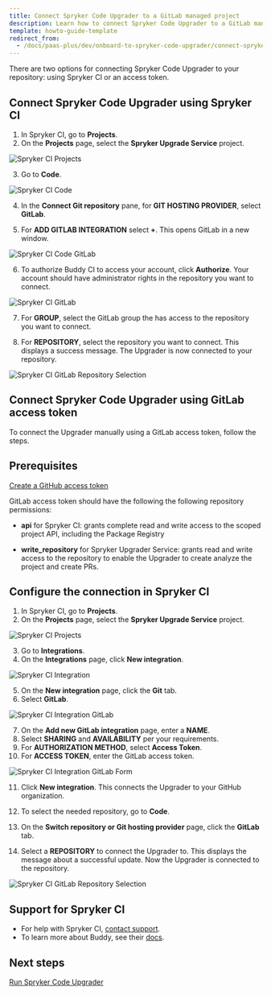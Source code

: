 ```yaml
---
title: Connect Spryker Code Upgrader to a GitLab managed project
description: Learn how to connect Spryker Code Upgrader to a GitLab managed project
template: howto-guide-template
redirect_from:
  - /docs/paas-plus/dev/onboard-to-spryker-code-upgrader/connect-spryker-code-upgrader-to-a-gitlab-managed-project.html
---
```


There are two options for connecting Spryker Code Upgrader to your repository: using Spryker CI or an access token.

## Connect Spryker Code Upgrader using Spryker CI

1. In Spryker CI, go to **Projects**.
2. On the **Projects** page, select the **Spryker Upgrade Service** project.

![Spryker CI Projects](https://spryker.s3.eu-central-1.amazonaws.com/docs/paas%2B/dev/onboard-to-spryker-code-upgrader/connect-spryker-code-upgrader-to-a-gitlab-managed-project.md/spryker_ci_projects.png)

3. Go to **Code**.

![Spryker CI Code](https://spryker.s3.eu-central-1.amazonaws.com/docs/paas%2B/dev/onboard-to-spryker-code-upgrader/connect-spryker-code-upgrader-to-a-gitlab-managed-project.md/spryker_ci_code_page.png)

4. In the **Connect Git repository** pane, for **GIT HOSTING PROVIDER**, select **GitLab**.

5. For **ADD GITLAB INTEGRATION** select **+**.
    This opens GitLab in a new window.

![Spryker CI Code GitLab](https://spryker.s3.eu-central-1.amazonaws.com/docs/paas%2B/dev/onboard-to-spryker-code-upgrader/connect-spryker-code-upgrader-to-a-gitlab-managed-project.md/gitlab_code_add.png)

6. To authorize Buddy CI to access your account, click **Authorize**.
    Your account should have administrator rights in the repository you want to connect.

![Spryker CI GitLab](https://spryker.s3.eu-central-1.amazonaws.com/docs/paas%2B/dev/onboard-to-spryker-code-upgrader/connect-spryker-code-upgrader-to-a-gitlab-managed-project.md/spryker_ci_gitlab.png)

7. For **GROUP**, select the GitLab group the has access to the repository you want to connect.

8. For **REPOSITORY**, select the repository you want to connect.
    This displays a success message. The Upgrader is now connected to your repository.

![Spryker CI GitLab Repository Selection](https://spryker.s3.eu-central-1.amazonaws.com/docs/paas%2B/dev/onboard-to-spryker-code-upgrader/connect-spryker-code-upgrader-to-a-gitlab-managed-project.md/gitlab_code_select_repository.png)

## Connect Spryker Code Upgrader using GitLab access token

To connect the Upgrader manually using a GitLab access token, follow the steps.

## Prerequisites

[Create a GitHub access token](https://docs.gitlab.com/ee/user/profile/personal_access_tokens.html#create-a-personal-access-token)

GitLab access token should have the following the following repository permissions:

* **api** for Spryker CI: grants complete read and write access to the scoped project API, including the Package Registry

* **write_repository** for Spryker Upgrader Service: grants read and write access to the repository to enable the Upgrader to create analyze the project and create PRs.


## Configure the connection in Spryker CI

1. In Spryker CI, go to **Projects**.
2. On the **Projects** page, select the **Spryker Upgrade Service** project.

![Spryker CI Projects](https://spryker.s3.eu-central-1.amazonaws.com/docs/paas%2B/dev/onboard-to-spryker-code-upgrader/connect-spryker-code-upgrader-to-a-gitlab-managed-project.md/spryker_ci_projects.png)

3. Go to **Integrations**.
4. On the **Integrations** page, click **New integration**.


![Spryker CI Integration](https://spryker.s3.eu-central-1.amazonaws.com/docs/paas%2B/dev/onboard-to-spryker-code-upgrader/connect-spryker-code-upgrader-to-a-gitlab-managed-project.md/spryker_ci_integration.png)

5. On the **New integration** page, click the **Git** tab.
6. Select **GitLab**.

![Spryker CI Integration GitLab](https://spryker.s3.eu-central-1.amazonaws.com/docs/paas%2B/dev/onboard-to-spryker-code-upgrader/connect-spryker-code-upgrader-to-a-gitlab-managed-project.md/spryker_ci_integration_gitlab.png)

7. On the **Add new GitLab integration** page, enter a **NAME**.
8. Select **SHARING** and **AVAILABILITY** per your requirements.
9. For **AUTHORIZATION METHOD**, select **Access Token**.
10. For **ACCESS TOKEN**, enter the GitLab access token.

![Spryker CI Integration GitLab Form](https://spryker.s3.eu-central-1.amazonaws.com/docs/paas%2B/dev/onboard-to-spryker-code-upgrader/connect-spryker-code-upgrader-to-a-gitlab-managed-project.md/spryker_ci_integration_gitlab_form.png)

11. Click **New integration**.
    This connects the Upgrader to your GitHub organization.


12. To select the needed repository, go to **Code**.
13. On the **Switch repository or Git hosting provider** page, click the **GitLab** tab.
14. Select a **REPOSITORY** to connect the Upgrader to.
    This displays the message about a successful update. Now the Upgrader is connected to the repository.

![Spryker CI GitLab Repository Selection](https://spryker.s3.eu-central-1.amazonaws.com/docs/paas%2B/dev/onboard-to-spryker-code-upgrader/connect-spryker-code-upgrader-to-a-gitlab-managed-project.md/gitlab_code_select_repository.png)

## Support for Spryker CI

* For help with Spryker CI, [contact support](https://spryker.force.com/support/s/).
* To learn more about Buddy, see their [docs](https://buddy.works/docs).

## Next steps

[Run Spryker Code Upgrader](/docs/scu/dev/run-spryker-code-upgrader.html)
